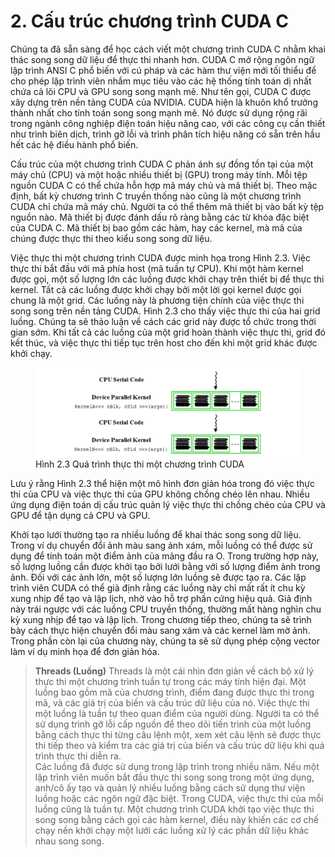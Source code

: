 # 2. Cấu trúc chương trình CUDA C

Chúng ta đã sẵn sàng để học cách viết một chương trình CUDA C nhằm khai thác song song dữ liệu để thực thi nhanh hơn. CUDA C mở rộng ngôn ngữ lập trình ANSI C phổ biến với cú pháp và các hàm thư viện mới tối thiểu để cho phép lập trình viên nhắm mục tiêu vào các hệ thống tính toán dị nhất chứa cả lõi CPU và GPU song song mạnh mẽ. Như tên gọi, CUDA C được xây dựng trên nền tảng CUDA của NVIDIA. CUDA hiện là khuôn khổ trưởng thành nhất cho tính toán song song mạnh mẽ. Nó được sử dụng rộng rãi trong ngành công nghiệp điện toán hiệu năng cao, với các công cụ cần thiết như trình biên dịch, trình gỡ lỗi và trình phân tích hiệu năng có sẵn trên hầu hết các hệ điều hành phổ biến.

Cấu trúc của một chương trình CUDA C phản ánh sự đồng tồn tại của một máy chủ (CPU) và một hoặc nhiều thiết bị (GPU) trong máy tính. Mỗi tệp nguồn CUDA C có thể chứa hỗn hợp mã máy chủ và mã thiết bị. Theo mặc định, bất kỳ chương trình C truyền thống nào cũng là một chương trình CUDA chỉ chứa mã máy chủ. Người ta có thể thêm mã thiết bị vào bất kỳ tệp nguồn nào. Mã thiết bị được đánh dấu rõ ràng bằng các từ khóa đặc biệt của CUDA C. Mã thiết bị bao gồm các hàm, hay các kernel, mà mã của chúng được thực thi theo kiểu song song dữ liệu.

Việc thực thi một chương trình CUDA được minh họa trong Hình 2.3. Việc thực thi bắt đầu với mã phía host (mã tuần tự CPU). Khi một hàm kernel được gọi, một số lượng lớn các luồng được khởi chạy trên thiết bị để thực thi kernel. Tất cả các luồng được khởi chạy bởi một lời gọi kernel được gọi chung là một grid. Các luồng này là phương tiện chính của việc thực thi song song trên nền tảng CUDA. Hình 2.3 cho thấy việc thực thi của hai grid luồng. Chúng ta sẽ thảo luận về cách các grid này được tổ chức trong thời gian sớm. Khi tất cả các luồng của một grid hoàn thành việc thực thi, grid đó kết thúc, và việc thực thi tiếp tục trên host cho đến khi một grid khác được khởi chạy.

<figure>
    <img src="image-3.png"
         alt="Hình 2.3">
    <figcaption>Hình 2.3 Quá trình thực thi một chương trình CUDA
</figcaption>
</figure>

Lưu ý rằng Hình 2.3 thể hiện một mô hình đơn giản hóa trong đó việc thực thi của CPU và việc thực thi của GPU không chồng chéo lên nhau. Nhiều ứng dụng điện toán dị cấu trúc quản lý việc thực thi chồng chéo của CPU và GPU để tận dụng cả CPU và GPU.

Khởi tạo lưới thường tạo ra nhiều luồng để khai thác song song dữ liệu. Trong ví dụ chuyển đổi ảnh màu sang ảnh xám, mỗi luồng có thể được sử dụng để tính toán một điểm ảnh của mảng đầu ra O. Trong trường hợp này, số lượng luồng cần được khởi tạo bởi lưới bằng với số lượng điểm ảnh trong ảnh. Đối với các ảnh lớn, một số lượng lớn luồng sẽ được tạo ra. Các lập trình viên CUDA có thể giả định rằng các luồng này chỉ mất rất ít chu kỳ xung nhịp để tạo và lập lịch, nhờ vào hỗ trợ phần cứng hiệu quả. Giả định này trái ngược với các luồng CPU truyền thống, thường mất hàng nghìn chu kỳ xung nhịp để tạo và lập lịch. Trong chương tiếp theo, chúng ta sẽ trình bày cách thực hiện chuyển đổi màu sang xám và các kernel làm mờ ảnh. Trong phần còn lại của chương này, chúng ta sẽ sử dụng phép cộng vector làm ví dụ minh họa để đơn giản hóa.

> **Threads (Luồng)**
> Threads là một cái nhìn đơn giản về cách bộ xử lý thực thi một chương trình tuần tự trong các máy tính hiện đại. Một luồng bao gồm mã của chương trình, điểm đang được thực thi trong mã, và các giá trị của biến và cấu trúc dữ liệu của nó. Việc thực thi một luồng là tuần tự theo quan điểm của người dùng. Người ta có thể sử dụng trình gỡ lỗi cấp nguồn để theo dõi tiến trình của một luồng bằng cách thực thi từng câu lệnh một, xem xét câu lệnh sẽ được thực thi tiếp theo và kiểm tra các giá trị của biến và cấu trúc dữ liệu khi quá trình thực thi diễn ra.  
> Các luồng đã được sử dụng trong lập trình trong nhiều năm. Nếu một lập trình viên muốn bắt đầu thực thi song song trong một ứng dụng, anh/cô ấy tạo và quản lý nhiều luồng bằng cách sử dụng thư viện luồng hoặc các ngôn ngữ đặc biệt. Trong CUDA, việc thực thi của mỗi luồng cũng là tuần tự. Một chương trình CUDA khởi tạo việc thực thi song song bằng cách gọi các hàm kernel, điều này khiến các cơ chế chạy nền khởi chạy một lưới các luồng xử lý các phần dữ liệu khác nhau song song.
